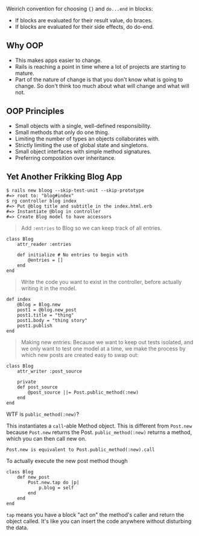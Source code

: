 Weirich convention for choosing `{}` and `do...end` in blocks:

- If blocks are evaluated for their result value, do braces.
- If blocks are evaluated for their side effects, do do-end.

## Why OOP 
- This makes apps easier to change.
- Rails is reaching a point in time where a lot of projects are starting to mature.
- Part of the nature of change is that you don't know what is going to change. So don't think too much about what will change and what will not.

## OOP Principles
- Small objects with a single, well-defined responsibility.
- Small methods that only do one thing.
- Limiting the number of types an objects collaborates with.
- Strictly limiting the use of global state and singletons.
- Small object interfaces with simple method signatures.
- Preferring composition over inheritance.

## Yet Another Frikking Blog App

    $ rails new bloog --skip-test-unit --skip-prototype
    #=> root to: "blog#index"
    $ rg controller blog index
    #=> Put @blog title and subtitle in the index.html.erb
    #=> Instantiate @blog in controller
    #=> Create Blog model to have accessors

> Add `:entries` to Blog so we can keep track of all entries.

    class Blog
        attr_reader :entries

        def initialize # No entries to begin with 
            @entries = []
        end
    end

> Write the code you want to exist in the controller, before actually writing it in the model.

    def index
        @blog = Blog.new
        post1 = @blog.new_post
        post1.title = "thing"
        post1.body = "thing story"
        post1.publish
    end

> Making new entries: Because we want to keep out tests isolated, and we only want to test one model at a time, we make the process by which new posts are created easy to swap out:

    class Blog
        attr_writer :post_source

        private
        def post_source
            @post_source ||= Post.public_method(:new)
        end
    end

WTF is `public_method(:new)`?

This instantiates a `call`-able Method object. This is different from `Post.new` because `Post.new` returns the Post. `public_method(:new)` returns a method, which you can then call new on.

    Post.new is equivalent to Post.public_method(:new).call

To actually execute the new post method though

    class Blog
        def new_post
            Post.new.tap do |p|
                p.blog = self
            end
        end
    end

`tap` means you have a block "act on" the method's caller and return the object called. It's like you can insert the code anywhere without disturbing the data.

